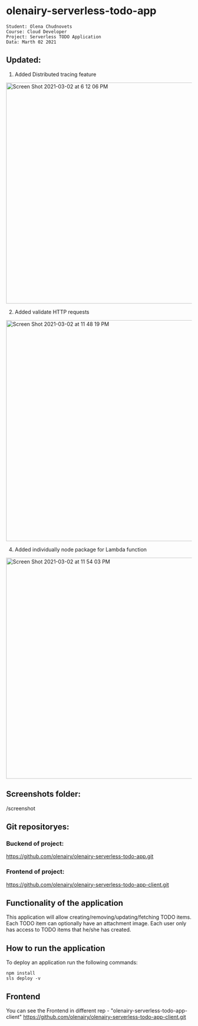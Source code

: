 # olenairy-serverless-todo-app
```
Student: Olena Chudnovets
Course: Cloud Developer
Project: Serverless TODO Application
Data: Marth 02 2021
```
## Updated: 
1.  Added Distributed tracing feature 
<img width="600" alt="Screen Shot 2021-03-02 at 6 12 06 PM" src="https://user-images.githubusercontent.com/67039993/109722367-fc12fd80-7b82-11eb-95f7-a427a1ba92c3.png">

2. Added validate HTTP requests 
<img width="600" alt="Screen Shot 2021-03-02 at 11 48 19 PM" src="https://user-images.githubusercontent.com/67039993/109750126-3f389500-7bb2-11eb-9325-cda797006312.png">

4. Added individually node package for Lambda function
<img width="600" alt="Screen Shot 2021-03-02 at 11 54 03 PM" src="https://user-images.githubusercontent.com/67039993/109750335-a1919580-7bb2-11eb-9e7a-b2778f324881.png">



## Screenshots folder: 

/screenshot

## Git repositoryes: 

### Buckend of project:
https://github.com/olenairy/olenairy-serverless-todo-app.git

### Frontend of project:
https://github.com/olenairy/olenairy-serverless-todo-app-client.git

## Functionality of the application

This application will allow creating/removing/updating/fetching TODO items. Each TODO item can optionally have an attachment image. Each user only has access to TODO items that he/she has created.

## How to run the application


To deploy an application run the following commands:

```
npm install
sls deploy -v
```

## Frontend

You can see the Frontend in different rep -  "olenairy-serverless-todo-app-client" 
https://github.com/olenairy/olenairy-serverless-todo-app-client.git

